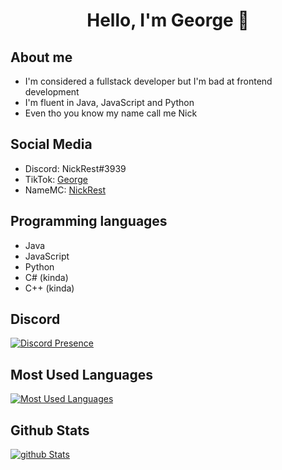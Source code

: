 <div align="center">
    <h1>Hello, I'm George 👋</h1>
</div>

## About me
- I'm considered a fullstack developer but I'm bad at frontend development </br>
- I'm fluent in Java, JavaScript and Python </br>
- Even tho you know my name call me Nick </br>

## Social Media
- Discord: NickRest#3939 </br>
- TikTok: [George](https://www.tiktok.com/@nickreset?lang=en)</br>
- NameMC: [NickRest](https://namemc.com/profile/NickRest.1)</br>

## Programming languages
- Java </br>
- JavaScript </br>
- Python </br>
- C# (kinda) </br>
- C++ (kinda) </br>

## Discord
[![Discord Presence](https://lanyard-profile-readme.vercel.app/api/853392200078983182)](https://discord.com/users/853392200078983182)

## Most Used Languages
[![Most Used Languages](https://github-readme-stats.vercel.app/api/top-langs/?username=nickreset&theme=dracula)](https://github.com/NickReset)

## Github Stats
[![github Stats](https://github-readme-streak-stats.herokuapp.com/?user=nickreset&theme=dracula)](https://github.com/NickReset)
